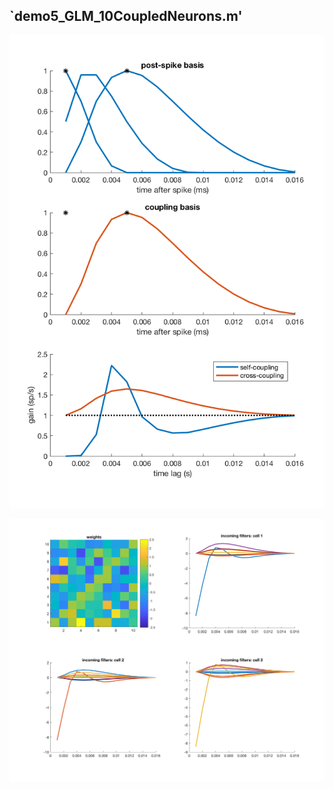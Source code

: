 ## `demo5_GLM_10CoupledNeurons.m'

![](pic/coupling-filters-basis.png)

![](pic/coupling-filters-net.png)
